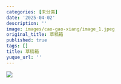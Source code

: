 ```yaml
---
categories: [未分类]
date: '2025-04-02'
description: ''
image: images/cao-gao-xiang/image_1.jpeg
original_title: 草稿箱
published: true
tags: []
title: 草稿箱
yuque_url: ''
---
```


  

![](/assets/images/cao-gao-xiang/image_1.jpeg)
